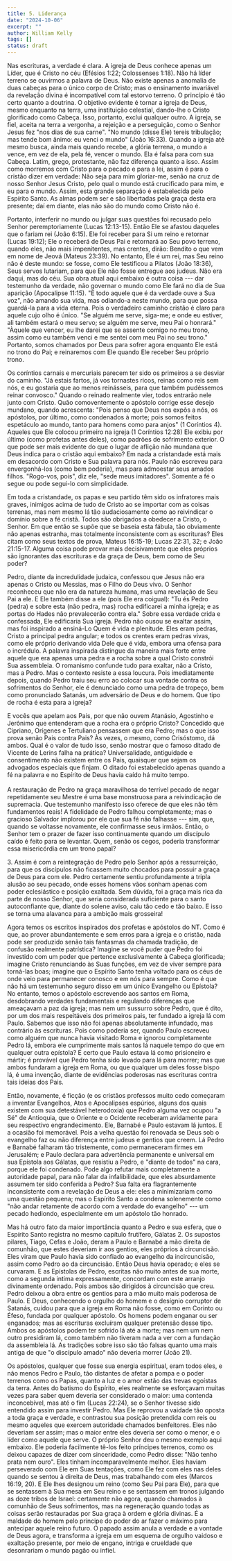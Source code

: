 ```yaml
---
title: 5. Liderança
date: "2024-10-06"
excerpt: ""
author: William Kelly
tags: []
status: draft
---
```


Nas escrituras, a verdade é clara. A igreja de Deus conhece apenas um
Líder, que é Cristo no céu (Efésios 1:22; Colossenses 1:18). Não há
líder terreno se ouvirmos a palavra de Deus. Não existe apenas a
anomalia de duas cabeças para o único corpo de Cristo; mas o ensinamento
invariável da revelação divina é incompatível com tal estorvo terreno. O
princípio é tão certo quanto a doutrina. O objetivo evidente é tornar a
igreja de Deus, mesmo enquanto na terra, uma instituição celestial,
dando-lhe o Cristo glorificado como Cabeça. Isso, portanto, exclui
qualquer outro. A igreja, se fiel, aceita na terra a vergonha, a
rejeição e a perseguição, como o Senhor Jesus fez \"nos dias de sua
carne\". \"No mundo (disse Ele) tereis tribulação; mas tende bom ânimo:
eu venci o mundo\" (João 16:33). Quando a igreja até mesmo busca, ainda
mais quando recebe, a glória terrena, o mundo a vence, em vez de ela,
pela fé, vencer o mundo. Ela é falsa para com sua Cabeça. Latim, grego,
protestante, não faz diferença quanto a isso. Assim como morremos com
Cristo para o pecado e para a lei, assim é para o cristão dizer em
verdade: Não seja para mim gloriar-me, senão na cruz de nosso Senhor
Jesus Cristo, pelo qual o mundo está crucificado para mim, e eu para o
mundo. Assim, esta grande separação é estabelecida pelo Espírito Santo.
As almas podem ser e são libertadas pela graça desta era presente; daí
em diante, elas não são do mundo como Cristo não é.

Portanto, interferir no mundo ou julgar suas questões foi recusado pelo
Senhor peremptoriamente (Lucas 12:13-15). Então Ele se afastou daqueles
que o fariam rei (João 6:15). Ele foi receber para Si um reino e
retornar (Lucas 19:12); Ele o receberá de Deus Pai e retornará ao Seu
povo terreno, quando eles, não mais impenitentes, mas crentes, dirão:
Bendito o que vem em nome de Jeová (Mateus 23:39). No entanto, Ele é um
rei, mas Seu reino não é deste mundo: se fosse, como Ele testificou a
Pilatos (João 18:36), Seus servos lutariam, para que Ele não fosse
entregue aos judeus. Não era daqui, mas do céu. Sua obra atual aqui
embaixo é outra coisa --- dar testemunho da verdade, não governar o
mundo como Ele fará no dia de Sua aparição (Apocalipse 11:15). \"E todo
aquele que é da verdade ouve a Sua voz\", não amando sua vida, mas
odiando-a neste mundo, para que possa guardá-la para a vida eterna. Pois
o verdadeiro caminho cristão é claro para aquele cujo olho é único. \"Se
alguém me serve, siga-me; e onde eu estiver, ali também estará o meu
servo; se alguém me serve, meu Pai o honrará.\" \"Àquele que vencer, eu
lhe darei que se assente comigo no meu trono, assim como eu também venci
e me sentei com meu Pai no seu trono.\" Portanto, somos chamados por
Deus para sofrer agora enquanto Ele está no trono do Pai; e reinaremos
com Ele quando Ele receber Seu próprio trono.

Os coríntios carnais e mercuriais parecem ter sido os primeiros a se
desviar do caminho. \"Já estais fartos, já vos tornastes ricos, reinas
como reis sem nós, e eu gostaria que ao menos reinásseis, para que
também pudéssemos reinar convosco.\" Quando o reinado realmente vier,
todos entrarão nele junto com Cristo. Quão comoventemente o apóstolo
corrige esse desejo mundano, quando acrescenta: \"Pois penso que Deus
nos expôs a nós, os apóstolos, por último, como condenados à morte; pois
somos feitos espetáculo ao mundo, tanto para homens como para anjos\" (1
Coríntios 4). Aqueles que Ele colocou primeiro na igreja (1 Coríntios
12:28) Ele exibiu por último (como profetas antes deles), como padrões
de sofrimento exterior. O que pode ser mais evidente do que o lugar de
aflição não mundana que Deus indica para o cristão aqui embaixo? Em nada
a cristandade está mais em desacordo com Cristo e Sua palavra para nós.
Paulo não escreveu para envergonhá-los (como bem poderia), mas para
admoestar seus amados filhos. \"Rogo-vos, pois\", diz ele, \"sede meus
imitadores\". Somente a fé o segue ou pode segui-lo com simplicidade.

Em toda a cristandade, os papas e seu partido têm sido os infratores
mais graves, inimigos acima de tudo de Cristo ao se importar com as
coisas terrenas, mas nem mesmo lá tão audaciosamente como ao reivindicar
o domínio sobre a fé cristã. Todos são obrigados a obedecer a Cristo, o
Senhor. Em que então se supõe que se baseia esta fábula, tão obviamente
não apenas estranha, mas totalmente inconsistente com as escrituras?
Eles citam como seus textos de prova, Mateus 16:15-19; Lucas 22:31, 32;
e João 21:15-17. Alguma coisa pode provar mais decisivamente que eles
próprios são ignorantes das escrituras e da graça de Deus, bem como de
Seu poder?

Pedro, diante da incredulidade judaica, confessou que Jesus não era
apenas o Cristo ou Messias, mas o Filho do Deus vivo. O Senhor
reconheceu que não era da natureza humana, mas uma revelação de Seu Pai
a ele. E Ele também disse a ele (pois Ele era coigual): \"Tu és Pedro
(pedra) e sobre esta (não pedra, mas) rocha edificarei a minha igreja; e
as portas do Hades não prevalecerão contra ela.\" Sobre essa verdade
crida e confessada, Ele edificaria Sua igreja. Pedro não ousou se
exaltar assim, mas foi inspirado a ensiná-Lo Quem é vida e plenitude.
Eles eram pedras, Cristo a principal pedra angular; e todos os crentes
eram pedras vivas, como ele próprio derivando vida Dele que é vida,
embora uma ofensa para o incrédulo. A palavra inspirada distingue da
maneira mais forte entre aquele que era apenas uma pedra e a rocha sobre
a qual Cristo constrói Sua assembleia. O romanismo confunde tudo para
exaltar, não a Cristo, mas a Pedro. Mas o contexto resiste a essa
loucura. Pois imediatamente depois, quando Pedro traiu seu erro ao
colocar sua vontade contra os sofrimentos do Senhor, ele é denunciado
como uma pedra de tropeço, bem como pronunciado Satanás, um adversário
de Deus e do homem. Que tipo de rocha é esta para a igreja?

E vocês que apelam aos Pais, por que não ouvem Atanásio, Agostinho e
Jerônimo que entenderam que a rocha era o próprio Cristo? Concedido que
Cipriano, Orígenes e Tertuliano pensassem que era Pedro; mas o que isso
prova senão Pais contra Pais? Às vezes, o mesmo, como Crisóstomo, dá
ambos. Qual é o valor de tudo isso, senão mostrar que o famoso ditado de
Vicente de Lerins falha na prática? Universalidade, antiguidade e
consentimento não existem entre os Pais, quaisquer que sejam os
advogados especiais que finjam. O ditado foi estabelecido apenas quando
a fé na palavra e no Espírito de Deus havia caído há muito tempo.\
\
A restauração de Pedro na graça maravilhosa do terrível pecado de negar
repetidamente seu Mestre é uma base monstruosa para a reivindicação de
supremacia. Que testemunho manifesto isso oferece de que eles não têm
fundamentos reais! A fidelidade de Pedro falhou completamente; mas o
gracioso Salvador implorou por ele que sua fé não falhasse --- sim, que,
quando se voltasse novamente, ele confirmasse seus irmãos. Então, o
Senhor tem o prazer de fazer isso continuamente quando um discípulo
caído é feito para se levantar. Quem, senão os cegos, poderia
transformar essa misericórdia em um trono papal?

3\. Assim é com a reintegração de Pedro pelo Senhor após a ressurreição,
para que os discípulos não ficassem muito chocados para possuir a graça
de Deus para com ele. Pedro certamente sentiu profundamente a tripla
alusão ao seu pecado, onde esses homens vãos sonham apenas com poder
eclesiástico e posição exaltada. Sem dúvida, foi a graça mais rica da
parte de nosso Senhor, que seria considerada suficiente para o santo
autoconfiante que, diante do solene aviso, caiu tão cedo e tão baixo. E
isso se torna uma alavanca para a ambição mais grosseira!

Agora temos os escritos inspirados dos profetas e apóstolos do NT. Como
é que, ao prover abundantemente e sem erros para a igreja e o cristão,
nada pode ser produzido senão tais fantasmas da chamada tradição, de
confusão realmente patrística? Imagine se você puder que Pedro foi
investido com um poder que pertence exclusivamente à Cabeça glorificada;
imagine Cristo renunciando às Suas funções, em vez de viver sempre para
torná-las boas; imagine que o Espírito Santo tenha voltado para os céus
de onde veio para permanecer conosco e em nós para sempre. Como é que
não há um testemunho seguro disso em um único Evangelho ou Epístola? No
entanto, temos o apóstolo escrevendo aos santos em Roma, desdobrando
verdades fundamentais e regulando diferenças que ameaçavam a paz da
igreja; mas nem um sussurro sobre Pedro, que é dito, por um dos mais
respeitáveis dos primeiros pais, ter fundado a igreja lá com Paulo.
Sabemos que isso não foi apenas absolutamente infundado, mas contrário
às escrituras. Pois como poderia ser, quando Paulo escreveu como alguém
que nunca havia visitado Roma e ignorou completamente Pedro lá, embora
ele cumprimente mais santos lá naquele tempo do que em qualquer outra
epístola? É certo que Paulo estava lá como prisioneiro e mártir; é
provável que Pedro tenha sido levado para lá para morrer; mas que ambos
fundaram a igreja em Roma, ou que qualquer um deles fosse bispo lá, é
uma invenção, diante de evidências poderosas nas escrituras contra tais
ideias dos Pais.

Então, novamente, é ficção (e os cristãos professos muito cedo começaram
a inventar Evangelhos, Atos e Apocalipses espúrios, alguns dos quais
existem com sua detestável heterodoxia) que Pedro alguma vez ocupou \"a
Sé\" de Antioquia, que o Oriente e o Ocidente receberam avidamente para
seu respectivo engrandecimento. Ele, Barnabé e Paulo estavam lá juntos.
E a ocasião foi memorável. Pois a velha questão foi renovada se Deus sob
o evangelho faz ou não diferença entre judeus e gentios que creem. Lá
Pedro e Barnabé falharam tão tristemente, como permaneceram firmes em
Jerusalém; e Paulo declara para advertência permanente e universal em
sua Epístola aos Gálatas, que resistiu a Pedro, e \"diante de todos\" na
cara, porque ele foi condenado. Pode algo refutar mais completamente a
autoridade papal, para não falar da infalibilidade, que eles
absurdamente assumem ter sido conferida a Pedro? Sua falta era
flagrantemente inconsistente com a revelação de Deus a ele: eles a
minimizariam como uma questão pequena; mas o Espírito Santo a condena
solenemente como \"não andar retamente de acordo com a verdade do
evangelho\" --- um pecado hediondo, especialmente em um apóstolo tão
honrado.

Mas há outro fato da maior importância quanto a Pedro e sua esfera, que
o Espírito Santo registra no mesmo capítulo frutífero, Gálatas 2. Os
supostos pilares, Tiago, Cefas e João, deram a Paulo e Barnabé a mão
direita de comunhão, que estes deveriam ir aos gentios, eles próprios à
circuncisão. Eles viram que Paulo havia sido confiado ao evangelho da
incircuncisão, assim como Pedro ao da circuncisão. Então Deus havia
operado; e eles se curvaram. E as Epístolas de Pedro, escritas não muito
antes de sua morte, como a segunda intima expressamente, concordam com
este arranjo divinamente ordenado. Pois ambos são dirigidos à
circuncisão que creu. Pedro deixou a obra entre os gentios para a mão
muito mais poderosa de Paulo. E Deus, conhecendo o orgulho do homem e o
desígnio corruptor de Satanás, cuidou para que a igreja em Roma não
fosse, como em Corinto ou Éfeso, fundada por qualquer apóstolo. Os
homens podem enganar ou ser enganados; mas as escrituras excluíram
qualquer pretensão desse tipo. Ambos os apóstolos podem ter sofrido lá
até a morte; mas nem um nem outro presidiram lá, como também não tiveram
nada a ver com a fundação da assembleia lá. As tradições sobre isso são
tão falsas quanto uma mais antiga de que \"o discípulo amado\" não
deveria morrer (João 21).

Os apóstolos, qualquer que fosse sua energia espiritual, eram todos
eles, e não menos Pedro e Paulo, tão distantes de afetar a pompa e o
poder terrenos como os Papas, quanto a luz e o amor estão das trevas
egoístas da terra. Antes do batismo do Espírito, eles realmente se
esforçavam muitas vezes para saber quem deveria ser considerado o maior:
uma contenda inconcebível, mas até o fim (Lucas 22:24), se o Senhor
tivesse sido entendido assim para investir Pedro. Mas Ele reprovou a
vaidade tão oposta a toda graça e verdade, e contrastou sua posição
pretendida com reis ou mesmo aqueles que exercem autoridade chamados
benfeitores. Eles não deveriam ser assim; mas o maior entre eles deveria
ser como o menor, e o líder como aquele que serve. O próprio Senhor deu
o mesmo exemplo aqui embaixo. Ele poderia facilmente tê-los feito
príncipes terrenos, como os deixou capazes de dizer com sinceridade,
como Pedro disse: \"Não tenho prata nem ouro\". Eles tinham
incomparavelmente melhor. Eles haviam perseverado com Ele em Suas
tentações, como Ele fez com eles nas deles quando se sentou à direita de
Deus, mas trabalhando com eles (Marcos 16:19, 20). E Ele lhes designou
um reino (como Seu Pai para Ele), para que se sentassem à Sua mesa em
Seu reino e se sentassem em tronos julgando as doze tribos de Israel:
certamente não agora, quando chamados à comunhão de Seus sofrimentos,
mas na regeneração quando todas as coisas serão restauradas por Sua
graça à ordem e glória divinas. É a maldade do homem pelo príncipe do
poder do ar fazer o máximo para antecipar aquele reino futuro. O papado
assim anula a verdade e a vontade de Deus agora, e transforma a igreja
em um esquema de orgulho vaidoso e exaltação presente, por meio de
engano, intriga e crueldade que desonrariam o mundo pagão ou infiel.
